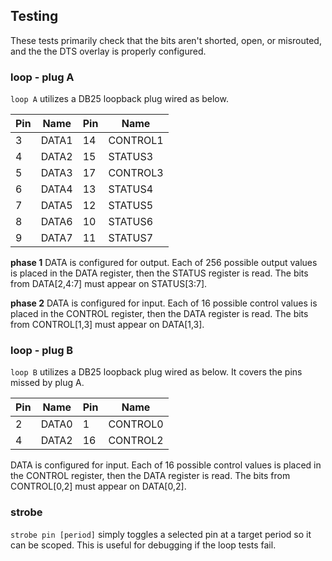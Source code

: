 ## Testing

These tests primarily check that the bits aren't shorted, open,
or misrouted, and the the DTS overlay is properly configured.

### loop - plug A

`loop A` utilizes a DB25 loopback plug wired as below.

| Pin | Name     | Pin | Name     |
| --- | -------- | --- | -------- |
| 3   | DATA1    | 14  | CONTROL1 |
| 4   | DATA2    | 15  | STATUS3  |
| 5   | DATA3    | 17  | CONTROL3 |
| 6   | DATA4    | 13  | STATUS4  |
| 7   | DATA5    | 12  | STATUS5  |
| 8   | DATA6    | 10  | STATUS6  |
| 9   | DATA7    | 11  | STATUS7  |

**phase 1** DATA is configured for output.
Each of 256 possible output values is placed in the DATA register,
then the STATUS register is read.  The bits from DATA[2,4:7] must appear
on STATUS[3:7].

**phase 2** DATA is configured for input.
Each of 16 possible control values is placed in the CONTROL register,
then the DATA register is read.  The bits from CONTROL[1,3] must appear
on DATA[1,3].

### loop - plug B

`loop B` utilizes a DB25 loopback plug wired as below.
It covers the pins missed by plug A.

| Pin | Name     | Pin | Name     |
| --- | -------- | --- | -------- |
| 2   | DATA0    | 1   | CONTROL0 |
| 4   | DATA2    | 16  | CONTROL2 |

DATA is configured for input.
Each of 16 possible control values is placed in the CONTROL register,
then the DATA register is read.  The bits from CONTROL[0,2] must appear
on DATA[0,2].

### strobe

`strobe pin [period]` simply toggles a selected pin at a target period
so it can be scoped.  This is useful for debugging if the loop tests fail.
